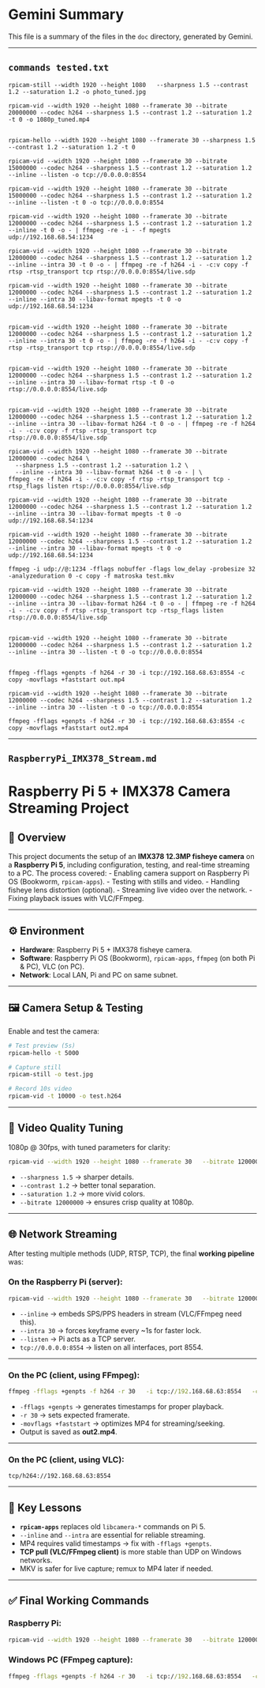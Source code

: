 # Gemini Summary

This file is a summary of the files in the `doc` directory, generated by Gemini.

---

## `commands tested.txt`

```
rpicam-still --width 1920 --height 1080   --sharpness 1.5 --contrast 1.2 --saturation 1.2 -o photo_tuned.jpg

rpicam-vid --width 1920 --height 1080 --framerate 30 --bitrate 20000000 --codec h264 --sharpness 1.5 --contrast 1.2 --saturation 1.2 -t 0 -o 1080p_tuned.mp4


rpicam-hello --width 1920 --height 1080 --framerate 30 --sharpness 1.5 --contrast 1.2 --saturation 1.2 -t 0

rpicam-vid --width 1920 --height 1080 --framerate 30 --bitrate 15000000 --codec h264 --sharpness 1.5 --contrast 1.2 --saturation 1.2 --inline --listen -o tcp://0.0.0.0:8554

rpicam-vid --width 1920 --height 1080 --framerate 30 --bitrate 15000000 --codec h264 --sharpness 1.5 --contrast 1.2 --saturation 1.2 --inline --listen -t 0 -o tcp://0.0.0.0:8554

rpicam-vid --width 1920 --height 1080 --framerate 30 --bitrate 12000000 --codec h264 --sharpness 1.5 --contrast 1.2 --saturation 1.2 --inline -t 0 -o - | ffmpeg -re -i - -f mpegts udp://192.168.68.54:1234

rpicam-vid --width 1920 --height 1080 --framerate 30 --bitrate 12000000 --codec h264 --sharpness 1.5 --contrast 1.2 --saturation 1.2 --inline --intra 30 -t 0 -o - | ffmpeg -re -f h264 -i - -c:v copy -f rtsp -rtsp_transport tcp rtsp://0.0.0.0:8554/live.sdp

rpicam-vid --width 1920 --height 1080 --framerate 30 --bitrate 12000000 --codec h264 --sharpness 1.5 --contrast 1.2 --saturation 1.2 --inline --intra 30 --libav-format mpegts -t 0 -o udp://192.168.68.54:1234


rpicam-vid --width 1920 --height 1080 --framerate 30 --bitrate 12000000 --codec h264 --sharpness 1.5 --contrast 1.2 --saturation 1.2 --inline --intra 30 -t 0 -o - | ffmpeg -re -f h264 -i - -c:v copy -f rtsp -rtsp_transport tcp rtsp://0.0.0.0:8554/live.sdp


rpicam-vid --width 1920 --height 1080 --framerate 30 --bitrate 12000000 --codec h264 --sharpness 1.5 --contrast 1.2 --saturation 1.2 --inline --intra 30 --libav-format rtsp -t 0 -o rtsp://0.0.0.0:8554/live.sdp


rpicam-vid --width 1920 --height 1080 --framerate 30 --bitrate 12000000 --codec h264 --sharpness 1.5 --contrast 1.2 --saturation 1.2 --inline --intra 30 --libav-format h264 -t 0 -o - | ffmpeg -re -f h264 -i - -c:v copy -f rtsp -rtsp_transport tcp rtsp://0.0.0.0:8554/live.sdp

rpicam-vid --width 1920 --height 1080 --framerate 30 --bitrate 12000000 --codec h264 \
  --sharpness 1.5 --contrast 1.2 --saturation 1.2 \
  --inline --intra 30 --libav-format h264 -t 0 -o - | \
ffmpeg -re -f h264 -i - -c:v copy -f rtsp -rtsp_transport tcp -rtsp_flags listen rtsp://0.0.0.0:8554/live.sdp

rpicam-vid --width 1920 --height 1080 --framerate 30 --bitrate 12000000 --codec h264 --sharpness 1.5 --contrast 1.2 --saturation 1.2 --inline --intra 30 --libav-format mpegts -t 0 -o udp://192.168.68.54:1234

rpicam-vid --width 1920 --height 1080 --framerate 30 --bitrate 12000000 --codec h264 --sharpness 1.5 --contrast 1.2 --saturation 1.2 --inline --intra 30 --libav-format mpegts -t 0 -o udp://192.168.68.54:1234

ffmpeg -i udp://@:1234 -fflags nobuffer -flags low_delay -probesize 32 -analyzeduration 0 -c copy -f matroska test.mkv

rpicam-vid --width 1920 --height 1080 --framerate 30 --bitrate 12000000 --codec h264 --sharpness 1.5 --contrast 1.2 --saturation 1.2 --inline --intra 30 --libav-format h264 -t 0 -o - | ffmpeg -re -f h264 -i - -c:v copy -f rtsp -rtsp_transport tcp -rtsp_flags listen rtsp://0.0.0.0:8554/live.sdp


rpicam-vid --width 1920 --height 1080 --framerate 30 --bitrate 12000000 --codec h264 --sharpness 1.5 --contrast 1.2 --saturation 1.2 --inline --intra 30 --listen -t 0 -o tcp://0.0.0.0:8554


ffmpeg -fflags +genpts -f h264 -r 30 -i tcp://192.168.68.63:8554 -c copy -movflags +faststart out.mp4

rpicam-vid --width 1920 --height 1080 --framerate 30 --bitrate 12000000 --codec h264 --sharpness 1.5 --contrast 1.2 --saturation 1.2 --inline --intra 30 --listen -t 0 -o tcp://0.0.0.0:8554

ffmpeg -fflags +genpts -f h264 -r 30 -i tcp://192.168.68.63:8554 -c copy -movflags +faststart out2.mp4
```

---

## `RaspberryPi_IMX378_Stream.md`

# Raspberry Pi 5 + IMX378 Camera Streaming Project

## 📌 Overview

This project documents the setup of an **IMX378 12.3MP fisheye camera**
on a **Raspberry Pi 5**, including configuration, testing, and real-time
streaming to a PC.
The process covered: - Enabling camera support on Raspberry Pi OS
(Bookworm, `rpicam-apps`). - Testing with stills and video. - Handling
fisheye lens distortion (optional). - Streaming live video over the
network. - Fixing playback issues with VLC/FFmpeg.

------------------------------------------------------------------------

## ⚙️ Environment

-   **Hardware**: Raspberry Pi 5 + IMX378 fisheye camera.
-   **Software**: Raspberry Pi OS (Bookworm), `rpicam-apps`, `ffmpeg`
    (on both Pi & PC), VLC (on PC).
-   **Network**: Local LAN, Pi and PC on same subnet.

------------------------------------------------------------------------

## 🖼️ Camera Setup & Testing

Enable and test the camera:

``` bash
# Test preview (5s)
rpicam-hello -t 5000

# Capture still
rpicam-still -o test.jpg

# Record 10s video
rpicam-vid -t 10000 -o test.h264
```

------------------------------------------------------------------------

## 🎥 Video Quality Tuning

1080p @ 30fps, with tuned parameters for clarity:

``` bash
rpicam-vid --width 1920 --height 1080 --framerate 30   --bitrate 12000000 --codec h264   --sharpness 1.5 --contrast 1.2 --saturation 1.2   -t 10000 -o video.mp4
```

-   `--sharpness 1.5` → sharper details.
-   `--contrast 1.2` → better tonal separation.
-   `--saturation 1.2` → more vivid colors.
-   `--bitrate 12000000` → ensures crisp quality at 1080p.

------------------------------------------------------------------------

## 🌐 Network Streaming

After testing multiple methods (UDP, RTSP, TCP), the final **working
pipeline** was:

### On the Raspberry Pi (server):

``` bash
rpicam-vid --width 1920 --height 1080 --framerate 30   --bitrate 12000000 --codec h264   --sharpness 1.5 --contrast 1.2 --saturation 1.2   --inline --intra 30 --listen -t 0   -o tcp://0.0.0.0:8554
```

-   `--inline` → embeds SPS/PPS headers in stream (VLC/FFmpeg need
    this).
-   `--intra 30` → forces keyframe every ~1s for faster lock.
-   `--listen` → Pi acts as a TCP server.
-   `tcp://0.0.0.0:8554` → listen on all interfaces, port 8554.

------------------------------------------------------------------------

### On the PC (client, using FFmpeg):

``` bat
ffmpeg -fflags +genpts -f h264 -r 30   -i tcp://192.168.68.63:8554   -c copy -movflags +faststart out2.mp4
```

-   `-fflags +genpts` → generates timestamps for proper playback.
-   `-r 30` → sets expected framerate.
-   `-movflags +faststart` → optimizes MP4 for streaming/seeking.
-   Output is saved as **out2.mp4**.

------------------------------------------------------------------------

### On the PC (client, using VLC):

    tcp/h264://192.168.68.63:8554

------------------------------------------------------------------------

## 🚀 Key Lessons

-   **`rpicam-apps`** replaces old `libcamera-*` commands on Pi 5.
-   `--inline` and `--intra` are essential for reliable streaming.
-   MP4 requires valid timestamps → fix with `-fflags +genpts`.
-   **TCP pull (VLC/FFmpeg client)** is more stable than UDP on Windows
    networks.
-   MKV is safer for live capture; remux to MP4 later if needed.

------------------------------------------------------------------------

## ✅ Final Working Commands

### Raspberry Pi:

``` bash
rpicam-vid --width 1920 --height 1080 --framerate 30   --bitrate 12000000 --codec h264   --sharpness 1.5 --contrast 1.2 --saturation 1.2   --inline --intra 30 --listen -t 0   -o tcp://0.0.0.0:8554
```

### Windows PC (FFmpeg capture):

``` bat
ffmpeg -fflags +genpts -f h264 -r 30   -i tcp://192.168.68.63:8554   -c copy -movflags +faststart out2.mp4
```
